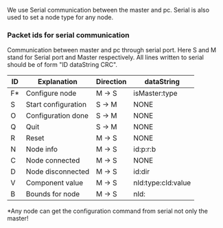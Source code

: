 We use Serial communication between the master and pc.
Serial is also used to set a node type for any node. 

### Packet ids for serial communication
Communication between master and pc through serial port. 
Here S and M stand for Serial port and Master respectively.
All lines written to serial should be of form "ID dataString CRC".

| ID            | Explanation         | Direction  | dataString         |
| ------------- | -------------       | -----      | -----              |
| F*            | Configure node      | M -> S     | isMaster:type      |
| S             | Start configuration | S -> M     | NONE               |
| O             | Configuration done  | S -> M     | NONE               |
| Q             | Quit                | S -> M     | NONE               |
| R             | Reset               | M -> S     | NONE               |
| N             | Node info           | M -> S     | id:p:r:b           |
| C             | Node connected      | M -> S     | NONE               |
| D             | Node disconnected   | M -> S     | id:dir             |
| V             | Component value     | M -> S     | nId:type:cId:value |
| B             | Bounds for node     | M -> S     | nId:               |

*Any node can get the configuration command from serial not only the master!